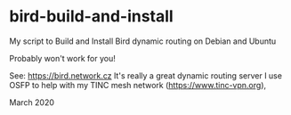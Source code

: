 # bird-build-and-install
My script to Build and Install Bird dynamic routing on Debian and Ubuntu

Probably won't work for you!

See: https://bird.network.cz
It's really a great dynamic routing server
I use OSFP to help with my TINC mesh network (https://www.tinc-vpn.org), 

March 2020

